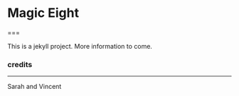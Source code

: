 # Magic Eight
===

This is a jekyll project. More information to come.

### credits
---
Sarah and Vincent